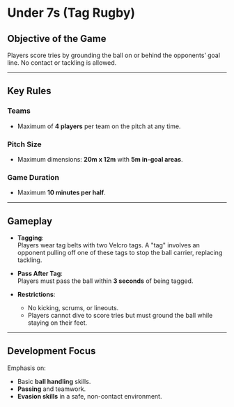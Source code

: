 # **Under 7s (Tag Rugby)**

## **Objective of the Game**
Players score tries by grounding the ball on or behind the opponents’ goal line. No contact or tackling is allowed.

---

## **Key Rules**

### **Teams**
- Maximum of **4 players** per team on the pitch at any time.

### **Pitch Size**
- Maximum dimensions: **20m x 12m** with **5m in-goal areas**.

### **Game Duration**
- Maximum **10 minutes per half**.

---

## **Gameplay**

- **Tagging**:  
  Players wear tag belts with two Velcro tags. A "tag" involves an opponent pulling off one of these tags to stop the ball carrier, replacing tackling.  

- **Pass After Tag**:  
  Players must pass the ball within **3 seconds** of being tagged.  

- **Restrictions**:  
  - No kicking, scrums, or lineouts.  
  - Players cannot dive to score tries but must ground the ball while staying on their feet.  

---

## **Development Focus**
Emphasis on:
- Basic **ball handling** skills.  
- **Passing** and teamwork.  
- **Evasion skills** in a safe, non-contact environment.  